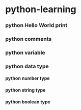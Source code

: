 # python-learning

### python Hello World print
### python comments
### python variable
### python data type
#### python number type
#### python string type
#### python boolean type

